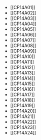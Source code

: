 - [[CP14A01]]
- [[CP14A02]]
- [[CP14A03]]
- [[CP14A04]]
- [[CP14A05]]
- [[CP14A06]]
- [[CP14A07]]
- [[CP14A08]]
- [[CP14A09]]
- [[CP14A10]]
- [[CP14A11]]
- [[CP14A12]]
- [[CP14A13]]
- [[CP14A14]]
- [[CP14A15]]
- [[CP14A16]]
- [[CP14A17]]
- [[CP14A18]]
- [[CP14A19]]
- [[CP14A20]]
- [[CP14A21]]
- [[CP14A22]]
- [[CP14A23]]
- [[CP14A24]]